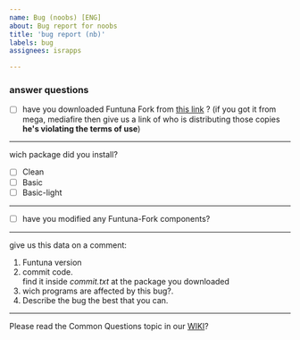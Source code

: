 ```yaml
---
name: Bug (noobs) [ENG]
about: Bug report for noobs
title: 'bug report (nb)'
labels: bug
assignees: israpps

---
```


### answer questions

- [ ] have you downloaded Funtuna Fork from [this link](https://github.com/israpps/Funtuna-Fork/releases "download") ? 
         (if you got it from mega, mediafire then give us a link of who is distributing those copies __he's violating the terms of use__)

***

wich package did you install?
   - [ ] Clean
   - [ ] Basic
   - [ ] Basic-light

***

- [ ] have you modified any Funtuna-Fork components?

***

give us this data on a comment:

1. Funtuna version
2. commit code.   
  find it inside _commit.txt_ at the package you downloaded
3. wich programs are affected by this bug?.
4. Describe the bug the best that you can.
***


Please read the Common Questions topic in our [WIKI](https://github.com/israpps/Funtuna-Fork/wiki)?
